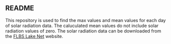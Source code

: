 ## README
This repository is used to find the max values and mean values for each day of solar radiation data. The caluculated mean values do not include solar radiation values of zero. The solar radiation data can be downloaded from the [FLBS Lake Net](http://flbs.umt.edu/apps/weather/) website.
